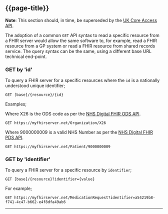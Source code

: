 ## {{page-title}}

<div class="nhsd-a-box nhsd-a-box--bg-light-blue nhsd-!t-margin-bottom-6 nhsd-t-body">
    <strong>Note</strong>: This section should, in time, be superseded by the <a href="https://build.fhir.org/ig/HL7-UK/UK-Core-Access/index.html">UK Core Access API</a>.
</div>

The adoption of a common `GET` API syntax to read a specific resource from a FHIR server would allow the same software to, for example, read a FHIR resource from a GP system or read a FHIR resource from shared records service. The query syntax can be the same, using a different base URL technical end-point.

### GET by 'id'

To query a FHIR server for a specific resources where the `id` is a nationally understood unique identifier;

```
GET [base]/{resource}/{id}
```

Examples;

Where X26 is the ODS code as per the [NHS Digital FHIR ODS API](https://digital.nhs.uk/developer/api-catalogue/organisation-data-service-fhir).

```
GET https://myfhirserver.net/Organization/X26
```

Where 9000000009 is a valid NHS Number as per the [NHS Digital FHIR PDS API](https://digital.nhs.uk/developer/api-catalogue/personal-demographics-service-fhir#api-Default-getPatient).

```
GET https://myfhirserver.net/Patient/9000000009
```

### GET by 'identifier'

To query a FHIR server for a specific resource by `identifier`;

```
GET [base]/{resource}?identifier={value}
```

For example;

```
GET https://myfhirserver.net/MedicationRequest?identifier=a54219b8-f741-4c47-b662-e4f8dfa49ab6
```

---

